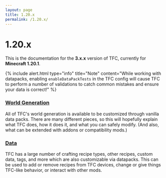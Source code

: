 ```yaml
---
layout: page
title: 1.20.x
permalink: /1.20.x/
---
```


# 1.20.x

This is the documentation for the **3.x.x** version of TFC, currently for **Minecraft 1.20.1**.

{% include alert.html type="info" title="Note" content="While working with datapacks, enabling <code>enableDataPackTests</code> in the TFC config will cause TFC to perform a number of validations to catch common mistakes and ensure your data is correct!" %}

### [World Generation](worldgen/)

All of TFC's world generation is available to be customized through vanilla data packs. There are many different pieces, so this will hopefully explain what TFC does, how it does it, and what you can safely modify. (And also, what can be extended with addons or compatibility mods.)

### [Data](data/)

TFC has a large number of crafting recipe types, other recipes, custom data, tags, and more which are also customizable via datapacks. This can be used to add or remove recipes from TFC devices, change or give things TFC-like behavior, or interact with other mods.
